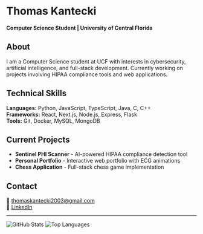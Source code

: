 # Thomas Kantecki

**Computer Science Student | University of Central Florida**

## About

I am a Computer Science student at UCF with interests in cybersecurity, artificial intelligence, and full-stack development. Currently working on projects involving HIPAA compliance tools and web applications.

## Technical Skills

**Languages:** Python, JavaScript, TypeScript, Java, C, C++  
**Frameworks:** React, Next.js, Node.js, Express, Flask  
**Tools:** Git, Docker, MySQL, MongoDB  

## Current Projects

- **Sentinel PHI Scanner** - AI-powered HIPAA compliance detection tool
- **Personal Portfolio** - Interactive web portfolio with ECG animations  
- **Chess Application** - Full-stack chess game implementation

## Contact

📧 [thomaskantecki2003@gmail.com](mailto:thomaskantecki2003@gmail.com)  
💼 [LinkedIn](https://linkedin.com/in/thomaskantecki)

---

![GitHub Stats](https://github-readme-stats.vercel.app/api?username=CodingWithKantecki&show_icons=true&theme=minimal&hide_border=true)
![Top Languages](https://github-readme-stats.vercel.app/api/top-langs/?username=CodingWithKantecki&layout=compact&theme=minimal&hide_border=true)


